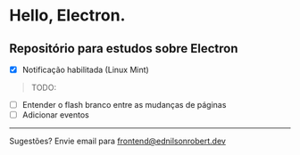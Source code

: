# Hello, Electron.

## Repositório para estudos sobre Electron

  - [x] Notificação habilitada (Linux Mint)

> TODO:

  - [ ] Entender o flash branco entre as mudanças de páginas
  - [ ] Adicionar eventos

---

Sugestões? Envie email para <frontend@ednilsonrobert.dev>
